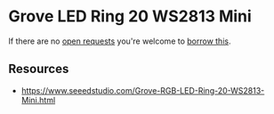# Grove LED Ring 20 WS2813 Mini
If there are no [open requests](../../../../issues?q=is%3Aissue+is%3Aopen+%22Grove+LED+Ring+20+WS2813+Mini%22) you're welcome to [borrow this](../../../../issues/new?title=Borrow+request+for+Grove+LED+Ring+20+WS2813+Mini&body=1+piece+of+%5Bthis%5D%28..%2Fblob%2Fmain%2F.%2FHardware%2FActuators%2FGrove_LED_Ring_20_WS2813_Mini.md%29+for+~2+weeks.).

## Resources
- https://www.seeedstudio.com/Grove-RGB-LED-Ring-20-WS2813-Mini.html

